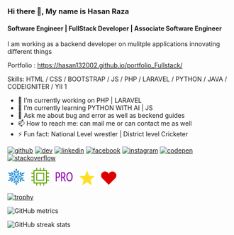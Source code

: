 ### Hi there 👋, My name is Hasan Raza
#### Software Engineer | FullStack Developer | Associate Software Engineer
I am working as a backend developer on mulitple applications innovating different things

Portfolio : https://hasan132002.github.io/portfolio_Fullstack/

Skills: HTML / CSS / BOOTSTRAP / JS / PHP / LARAVEL / PYTHON / JAVA / CODEIGNITER / YII 1 

- 🔭 I’m currently working on PHP | LARAVEL 
- 🌱 I’m currently learning PYTHON WITH AI | JS 
- 💬 Ask me about bug and error as well as beckend guides 
- 📫 How to reach me: can mail me or can contact me as well 
- ⚡ Fun fact: National Level wrestler | District level Cricketer 

[<img src='https://cdn.jsdelivr.net/npm/simple-icons@3.0.1/icons/github.svg' alt='github' height='40'>](https://github.com/https://github.com/Hasan132002)  [<img src='https://cdn.jsdelivr.net/npm/simple-icons@3.0.1/icons/hashnode.svg' alt='dev' height='40'>](https://hashnode.com/@Hasanraza132002)  [<img src='https://cdn.jsdelivr.net/npm/simple-icons@3.0.1/icons/linkedin.svg' alt='linkedin' height='40'>](https://www.linkedin.com/in/https://www.linkedin.com/in/hasan-raza-8055541a6//)  [<img src='https://cdn.jsdelivr.net/npm/simple-icons@3.0.1/icons/facebook.svg' alt='facebook' height='40'>](https://www.facebook.com/https://www.facebook.com/HasanRaza200/)  [<img src='https://cdn.jsdelivr.net/npm/simple-icons@3.0.1/icons/instagram.svg' alt='instagram' height='40'>](https://www.instagram.com/https://www.instagram.com/h_a_s_a_n__r_a_z_a//)  [<img src='https://cdn.jsdelivr.net/npm/simple-icons@3.0.1/icons/codepen.svg' alt='codepen' height='40'>](https://codepen.io/https://codepen.io/hasan-raza)  [<img src='https://cdn.jsdelivr.net/npm/simple-icons@3.0.1/icons/stackoverflow.svg' alt='stackoverflow' height='40'>](https://stackoverflow.com/users/https://stackoverflow.com/users/14166067/hasan-raza)  

<a href='https://archiveprogram.github.com/'><img src='https://raw.githubusercontent.com/acervenky/animated-github-badges/master/assets/acbadge.gif' width='40' height='40'></a> <a href='https://docs.github.com/en/developers'><img src='https://raw.githubusercontent.com/acervenky/animated-github-badges/master/assets/devbadge.gif' width='40' height='40'></a> <a href='https://github.com/pricing'><img src='https://raw.githubusercontent.com/acervenky/animated-github-badges/master/assets/pro.gif' width='40' height='40'></a> <a href='https://stars.github.com/'><img src='https://raw.githubusercontent.com/acervenky/animated-github-badges/master/assets/starbadge.gif' width='35' height='35'></a> <a href='https://docs.github.com/en/github/supporting-the-open-source-community-with-github-sponsors'><img src='https://raw.githubusercontent.com/acervenky/animated-github-badges/master/assets/sponsorbadge.gif' width='35' height='35'></a> 

[![trophy](https://github-profile-trophy.vercel.app/?username=https://github.com/Hasan132002)](https://github.com/ryo-ma/github-profile-trophy)

![GitHub metrics](https://metrics.lecoq.io/https://github.com/Hasan132002)  

![GitHub streak stats](https://github-readme-streak-stats.herokuapp.com/?user=https://github.com/Hasan132002)  


